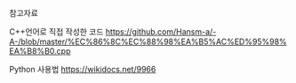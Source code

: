 
참고자료

C++언어로 직접 작성한 코드 https://github.com/Hansm-a/-A-/blob/master/%EC%86%8C%EC%88%98%EA%B5%AC%ED%95%98%EA%B8%B0.cpp

Python 사용법 https://wikidocs.net/9966
